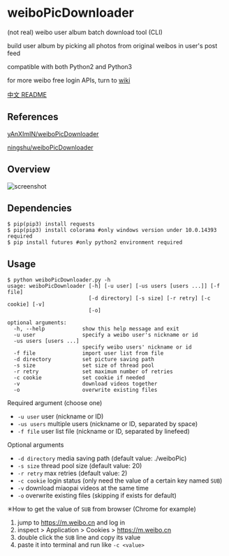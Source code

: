 # weiboPicDownloader

(not real) weibo user album batch download tool (CLI)

build user album by picking all photos from original weibos in user's post feed

compatible with both Python2 and Python3

for more weibo free login APIs, turn to [wiki](https://github.com/nondanee/weiboPicDownloader/wiki)

[中文 README](README-CN.md)


## References

[yAnXImIN/weiboPicDownloader](https://github.com/yAnXImIN/weiboPicDownloader)  

[ningshu/weiboPicDownloader](https://github.com/ningshu/weiboPicDownloader) 

## Overview

![screenshot](show/screenshot.png)

## Dependencies

```
$ pip(pip3) install requests
$ pip(pip3) install colorama #only windows version under 10.0.14393 required
$ pip install futures #only python2 environment required
```

## Usage

```
$ python weiboPicDownloader.py -h
usage: weiboPicDownloader [-h] [-u user] [-us users [users ...]] [-f file]
                          [-d directory] [-s size] [-r retry] [-c cookie] [-v]
                          [-o]

optional arguments:
  -h, --help            show this help message and exit
  -u user               specify a weibo user's nickname or id
  -us users [users ...]
                        specify weibo users' nickname or id
  -f file               import user list from file
  -d directory          set picture saving path
  -s size               set size of thread pool
  -r retry              set maximum number of retries
  -c cookie             set cookie if needed
  -v                    download videos together
  -o                    overwrite existing files
```

Required argument (choose one)

- `-u user` user (nickname or ID)
- `-us users` multiple users (nickname or ID, separated by space)
- `-f file` user list file (nickname or ID, separated by linefeed)

Optional arguments

- `-d directory` media saving path (default value: ./weiboPic)
- `-s size` thread pool size (default value: 20)
- `-r retry` max retries (default value: 2)
- `-c cookie` login status (only need the value of a certain key named `SUB`)
- `-v` download miaopai videos at the same time
- `-o` overwrite existing files (skipping if exists for default)

✳How to get the value of `SUB` from browser (Chrome for example)

1. jump to https://m.weibo.cn and log in
2. inspect > Application > Cookies > https://m.weibo.cn
3. double click the `SUB` line and copy its value
4. paste it into terminal and run like  `-c <value>`